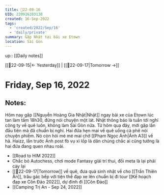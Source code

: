 ```yaml
---
title: 📝22-09-16
UID: 220916203138
created: 16-Sep-2022
tags:
  - 'created/2022/Sep/16'
  - 'daily/private'
summary: Gặp Nhật tại bãi xe Etown
location: Sài Gòn
---
```

up:: [[Daily notes]]

[[📝22-09-15|<- Yesterday]] | [[📝22-09-17|Tomorrow ->]]
# Friday, Sep 16, 2022

## Notes:

Hôm nay gặp [[Nguyễn Hoàng Gia Nhật|Nhật]] ngay bãi xe của Etown lúc tan làm tầm 18h30, đứng nói chuyện một lát. Nhật thông báo là tuần tới nghỉ công ty về quê luôn, không làm Sài Gòn nữa. Từ hôm qua đây, mới gặp lần đầu tiên mà đã chuẩn bị nghỉ. Hai đứa hẹn mai về quê uống cà phê nói chuyện phiếm. Nó còn hỏi mé mé mai chở [[Phạm Ngọc Ánh|Ánh A3]] về hả. Haizz, lần trước Ánh post fb vụ xì lốp là dân chúng chắc ai cũng tưởng là hai đứa đang quen nhau roài.

- [[Road to HIM 2022]]
- Chắc bỏ Autochess, chơi mode Fantasy giải trí thui, đổi meta là lại phải cày lại
- [[📝22-09-17|Tomorrow]] về quê, đưa quà sinh nhật về cho [[Trần Thiên Ân]], trâu gác bếp với tiện thể đạp xe lên chuẩn bị đi tour [[Kế hoạch đạp xe Côn Đảo 2022]], dự đinh đi [[Côn Đảo]]
- [[Camping Trị An - Sep 24, 2022]]